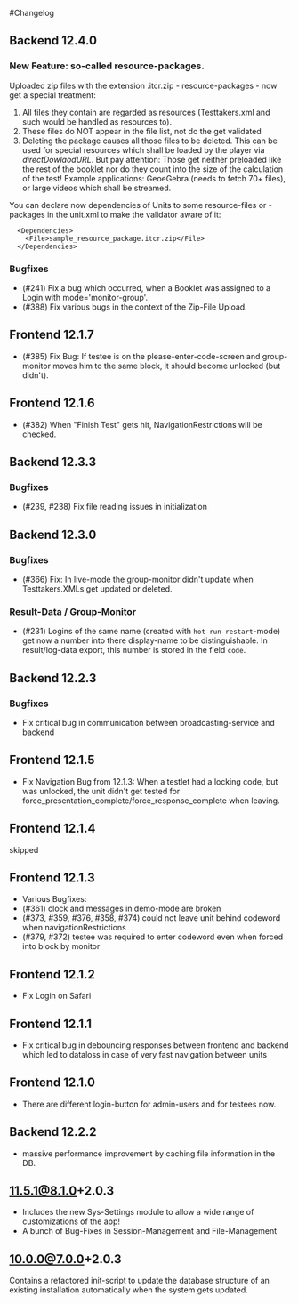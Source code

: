 #Changelog

## Backend 12.4.0
### New Feature: so-called resource-packages.
Uploaded zip files with the extension .itcr.zip - resource-packages - now get a special treatment:
1. All files they contain are regarded as resources (Testtakers.xml and such would be handled as resources to).
2. These files do NOT appear in the file list, not do the get validated
3. Deleting the package causes all those files to be deleted.
   This can be used for special resources which shall be loaded by the player via *directDowlaodURL*. But pay attention:
   Those get neither preloaded like the rest of the booklet nor do they count into the size of the calculation of the test!
   Example applications: GeoeGebra (needs to fetch 70+ files), or large videos which shall be streamed.

You can declare now dependencies of Units to some resource-files or -packages in the unit.xml to make the validator
aware of it:
```
  <Dependencies>
    <File>sample_resource_package.itcr.zip</File>
  </Dependencies>
```

### Bugfixes
* (#241) Fix a bug which occurred, when a Booklet was assigned to a Login with mode='monitor-group'.
* (#388) Fix various bugs in the context of the Zip-File Upload.

## Frontend 12.1.7
* (#385) Fix Bug: If testee is on the please-enter-code-screen and group-monitor moves him to the same block,
  it should become unlocked (but didn't).

## Frontend 12.1.6
* (#382) When "Finish Test" gets hit, NavigationRestrictions will be checked.

## Backend 12.3.3
### Bugfixes
* (#239, #238) Fix file reading issues in initialization

## Backend 12.3.0
### Bugfixes
* (#366) Fix: In live-mode the group-monitor didn't update when Testtakers.XMLs get updated or deleted.

### Result-Data / Group-Monitor
* (#231) Logins of the same name (created with `hot-run-restart`-mode) get now a number into there display-name to be
  distinguishable. In result/log-data export, this number is stored in the field `code`.

## Backend 12.2.3
### Bugfixes
* Fix critical bug in communication between broadcasting-service and backend

## Frontend 12.1.5
* Fix Navigation Bug from 12.1.3: When a testlet had a locking code, but was unlocked, the unit didn't get tested
  for force_presentation_complete/force_response_complete when leaving.

## Frontend 12.1.4
skipped

## Frontend 12.1.3
* Various Bugfixes:
* (#361) clock and messages in demo-mode are broken
* (#373, #359, #376, #358, #374) could not leave unit behind codeword when navigationRestrictions
* (#379, #372) testee was required to enter codeword even when forced into block by monitor

## Frontend 12.1.2
* Fix Login on Safari

## Frontend 12.1.1
* Fix critical bug in debouncing responses between frontend and backend which led to dataloss in case of very fast
  navigation between units

## Frontend 12.1.0
* There are different login-button for admin-users and for testees now.

## Backend 12.2.2
* massive performance improvement by caching file information in the DB.


## 11.5.1@8.1.0+2.0.3

* Includes the new Sys-Settings module to allow a wide range of customizations of the app!
* A bunch of Bug-Fixes in Session-Management and File-Management


## 10.0.0@7.0.0+2.0.3

Contains a refactored init-script to update the database structure 
of an existing installation automatically when the system gets updated. 

